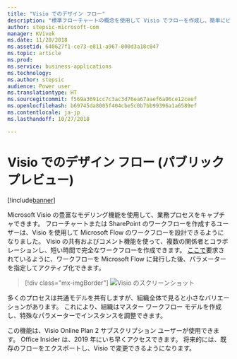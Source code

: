 ```yaml
---
title: "Visio でのデザイン フロー"
description: "標準フローチャートの概念を使用して Visio でフローを作成し、簡単にビジュアル化できるようにフローを Visio にエクスポートします。"
author: stepsic-microsoft-com
manager: KVivek
ms.date: 11/20/2018
ms.assetid: 640627f1-ce73-e811-a967-000d3a18c047
ms.topic: article
ms.prod: 
ms.service: business-applications
ms.technology: 
ms.author: stepsic
audience: Power user
ms.translationtype: HT
ms.sourcegitcommit: f569a3691cc7c3ac3d76ea67aaef6a06ce12ceef
ms.openlocfilehash: b69745da8005f404cbe5c0b7bb99396a1a6589ef
ms.contentlocale: ja-jp
ms.lasthandoff: 10/27/2018

---
```

# <a name="design-flows-in-visio-public-preview"></a>Visio でのデザイン フロー (パブリック プレビュー)


[!include[banner](../../includes/banner.md)]

Microsoft Visio の豊富なモデリング機能を使用して、業務プロセスをキャプチャできます。 フローチャートまたは SharePoint のワークフローを作成するユーザーは、Visio を使用して Microsoft Flow のワークフローを設計できるようになりました。 Visio の共有およびコメント機能を使って、複数の関係者とコラボレーションし、短い時間で完全なワークフローを作成できます。 [ここで](https://powerusers.microsoft.com/t5/Flow-Ideas/Interactively-Build-Microsoft-WORKFlows-visually-in-Visio-Two/idi-p/54269)要求されているように、ワークフローを Microsoft Flow に発行した後、パラメーターを指定してアクティブ化できます。

> [!div class="mx-imgBorder"]
> ![Visio のスクリーンショット](media/visio_01.png "Visio のスクリーンショット")

多くのプロセスは共通モデルを共有しますが、組織全体で見ると小さなバリエーションがあります。 これにより、組織はマスター ワークフロー モデルを作成し、特殊なパラメーターでインスタンスを調整できます。

この機能は、Visio Online Plan 2 サブスクリプション ユーザーが使用できます。 Office Insider は、2019 年にいち早くアクセスできます。 将来的には、既存のフローをエクスポートし、Visio で変更できるようになります。

